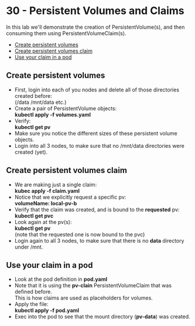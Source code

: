 # 30 - Persistent Volumes and Claims

In this lab we'll demonstrate the creation of PersistentVolume(s), and then consuming them using PersistentVolumeClaim(s).

- [Create persistent volumes](#Create-persistent-volumes)
- [Create persistent volumes claim](#Create-persistent-volumes-claim)
- [Use your claim in a pod](#Use-your-claim-in-a-pod)

## Create persistent volumes

- First, login into each of you nodes and delete all of those directories created before:  
(/data  /mnt/data etc.)
- Create a pair of PersistentVolume objects:  
**kubectl apply -f volumes.yaml**
- Verify:  
**kubectl get pv**
- Make sure you notice the different sizes of these persistent volume objects.
- Login into all 3 nodes, to make sure that no /mnt/data directories were created (yet).


## Create persistent volumes claim

- We are making just a single claim:  
**kubec apply -f claim.yaml**
- Notice that we explicitly request a specific pv:  
**volumeName: local-pv-b**
- Verify that the claim was created, and is bound to the **requested** pv:  
**kubectl get pvc**
- Look again at the pv(s):  
**kubectl get pv**  
(note that the requested one is now bound to the pvc)
- Login again to all 3 nodes, to make sure that there is no **data** directory under /mnt.


## Use your claim in a pod

- Look at the pod definition in **pod.yaml**
- Note that it is using the **pv-clain** PersistentVolumeClaim that was defined before.  
This is how claims are used as placeholders for volumes.
- Apply the file:  
**kubectl apply -f pod.yaml**
- Exec into the pod to see that the mount directory (**pv-data**) was created.


